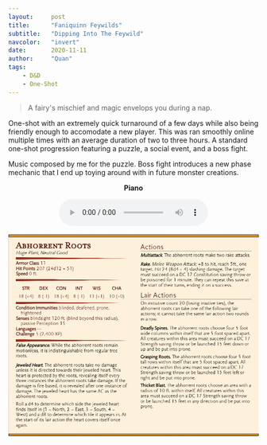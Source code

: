 ```yaml
---
layout:     post
title:      "Faniquinn Feywilds"
subtitle:   "Dipping Into The Feywild"
navcolor:   "invert"
date:       2020-11-11
author:     "Quan"
tags:
    - D&D
    - One-Shot
---
```


> A fairy's mischief and magic envelops you during a nap. 

One-shot with an extremely quick turnaround of a few days while also being friendly enough to accomodate a new player. This was ran smoothly online multiple times with an average duration of two to three hours. A standard one-shot progression featuring a puzzle, a social event, and a boss fight.

Music composed by me for the puzzle. Boss fight introduces a new phase mechanic that I end up toying around with in future monster creations.

<div style="text-align: center;">
   <p style="font-weight: bold;">Piano</p>
   <audio controls>
       <source src="/assets/audio/faniquinn.mp3" type="audio/mpeg">
       Your browser does not support the audio element.
   </audio>
</div>

![My Image](/assets/images/abhorrentroots.png "Abhorrent Roots")